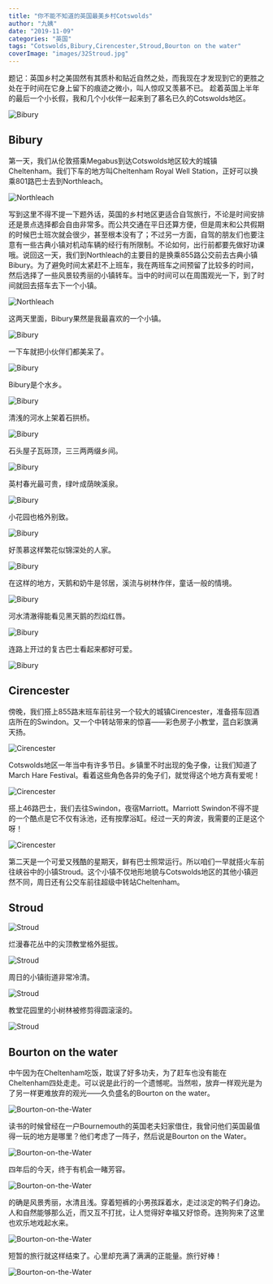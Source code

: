 ```yaml
---
title: "你不能不知道的英国最美乡村Cotswolds"
author: "九姨"
date: "2019-11-09"
categories: "英国"
tags: "Cotswolds,Bibury,Cirencester,Stroud,Bourton on the water"
coverImage: "images/32Stroud.jpg"
---
```


题记：英国乡村之美固然有其质朴和贴近自然之处，而我现在才发现到它的更胜之处在于时间在它身上留下的痕迹之微小，叫人惊叹又羡慕不已。 趁着英国上半年的最后一个小长假，我和几个小伙伴一起来到了慕名已久的Cotswolds地区。

![Bibury](images/21Bibury.jpg)

## Bibury

第一天，我们从伦敦搭乘Megabus到达Cotswolds地区较大的城镇Cheltenham。我们下车的地方叫Cheltenham Royal Well Station，正好可以换乘801路巴士去到Northleach。

![Northleach](images/03Northleach.jpg)

写到这里不得不提一下题外话，英国的乡村地区更适合自驾旅行，不论是时间安排还是景点选择都会自由非常多。而公共交通在平日还算方便，但是周末和公共假期的时候巴士班次就会很少，甚至根本没有了；不过另一方面，自驾的朋友们也要注意有一些古典小镇对机动车辆的经行有所限制。不论如何，出行前都要先做好功课哦。说回这一天，我们到Northleach的主要目的是换乘855路公交前去古典小镇Bibury。为了避免时间太紧赶不上班车，我在两班车之间预留了比较多的时间，然后选择了一些风景较秀丽的小镇转车。当中的时间可以在周围观光一下，到了时间就回去搭车去下一个小镇。

![Northleach](images/04Northleach.jpg)

这两天里面，Bibury果然是我最喜欢的一个小镇。

![Bibury](images/20Bibury.jpg)

一下车就把小伙伴们都美呆了。

![Bibury](images/06Bibury.jpg)

Bibury是个水乡。

![Bibury](images/07Bibury.jpg)

清浅的河水上架着石拱桥。

![Bibury](images/09Bibury.jpg)

石头屋子瓦砾顶，三三两两缀乡间。

![Bibury](images/12Bibury.jpg)

英村春光最可贵，绿叶成荫映溪泉。

![Bibury](images/14Bibury.jpg)

小花园也格外别致。

![Bibury](images/19Bibury.jpg)

好羡慕这样繁花似锦深处的人家。

![Bibury](images/23Bibury.jpg)

在这样的地方，天鹅和奶牛是邻居，溪流与树林作伴，童话一般的情境。

![Bibury](images/11Bibury.jpg)

河水清澈得能看见黑天鹅的烈焰红唇。

![Bibury](images/08Bibury.jpg)

连路上开过的复古巴士看起来都好可爱。

![Bibury](images/24Bibury.jpg)

## Cirencester

傍晚，我们搭上855路末班车前往另一个较大的城镇Cirencester，准备搭车回酒店所在的Swindon。又一个中转站带来的惊喜——彩色房子小教堂，蓝白彩旗满天扬。

![Cirencester](images/25Cirencester.jpg)

Cotswolds地区一年当中有许多节日。乡镇里不时出现的兔子像，让我们知道了March Hare Festival。看着这些角色各异的兔子们，就觉得这个地方真有爱呢！

![Cirencester](images/27Cirencester.jpg)

搭上46路巴士，我们去往Swindon，夜宿Marriott。Marriott Swindon不得不提的一个酷点是它不仅有泳池，还有按摩浴缸。经过一天的奔波，我需要的正是这个呀！

![Cirencester](images/30Cirencester.jpg)

第二天是一个可爱又残酷的星期天，鲜有巴士照常运行。所以咱们一早就搭火车前往峡谷中的小镇Stroud。这个小镇不仅地形地貌与Cotswolds地区的其他小镇迥然不同，周日还有公交车前往超级中转站Cheltenham。 

## Stroud

![Stroud](images/31Stroud.jpg)

烂漫春花丛中的尖顶教堂格外挺拔。

![Stroud](images/32Stroud.jpg)

周日的小镇街道非常冷清。

![Stroud](images/33Stroud.jpg)

教堂花园里的小树林被修剪得圆滚滚的。

![Stroud](images/34Stroud.jpg)

## Bourton on the water

中午因为在Cheltenham吃饭，耽误了好多功夫，为了赶车也没有能在Cheltenham四处走走。可以说是此行的一个遗憾呢。当然啦，放弃一样观光是为了另一样更难放弃的观光——久负盛名的Bourton on the water。

![Bourton-on-the-Water](images/36Bourton-on-the-Water.jpg)

读书的时候曾经在一户Bournemouth的英国老夫妇家借住，我曾问他们英国最值得一玩的地方是哪里？他们考虑了一阵子，然后说是Bourton on the Water。

![Bourton-on-the-Water](images/38Bourton-on-the-Water.jpg)

四年后的今天，终于有机会一睹芳容。 

![Bourton-on-the-Water](images/37Bourton-on-the-Water.jpg)

的确是风景秀丽，水清且浅。穿着短裤的小男孩踩着水，走过淡定的鸭子们身边。人和自然能够那么近，而又互不打扰，让人觉得好幸福又好惊奇。连狗狗来了这里也欢乐地戏起水来。 

![Bourton-on-the-Water](images/35Bourton-on-the-Water.jpg)

短暂的旅行就这样结束了。心里却充满了满满的正能量。旅行好棒！

![Bourton-on-the-Water](images/39Bourton-on-the-Water.jpg)